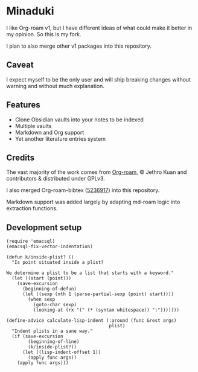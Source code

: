 # Minaduki

I like Org-roam v1, but I have different ideas of what could make it better in my opinion. So this is my fork.

I plan to also merge other v1 packages into this repository.

## Caveat

I expect myself to be the only user and will ship breaking changes without warning and without much explanation.

## Features

- Clone Obsidian vaults into your notes to be indexed
- Multiple vaults
- Markdown and Org support
- Yet another literature entries system

## Credits

The vast majority of the work comes from [Org-roam](https://github.com/org-roam/org-roam), © Jethro Kuan and contributors & distributed under GPLv3.

I also merged Org-roam-bibtex ([5236917](https://github.com/org-roam/org-roam-bibtex/commit/5236917e1d8a4f88daadacc690248854f53facb4)) into this repository.

Markdown support was added largely by adapting md-roam logic into extraction functions.

## Development setup

```elisp
(require 'emacsql)
(emacsql-fix-vector-indentation)

(defun k/inside-plist? ()
  "Is point situated inside a plist?

We determine a plist to be a list that starts with a keyword."
  (let ((start (point)))
    (save-excursion
      (beginning-of-defun)
      (let ((sexp (nth 1 (parse-partial-sexp (point) start))))
        (when sexp
          (goto-char sexp)
          (looking-at (rx "(" (* (syntax whitespace)) ":")))))))

(define-advice calculate-lisp-indent (:around (func &rest args)
                                      plist)
  "Indent plists in a sane way."
  (if (save-excursion
        (beginning-of-line)
        (k/inside-plist?))
      (let ((lisp-indent-offset 1))
        (apply func args))
    (apply func args)))


```
